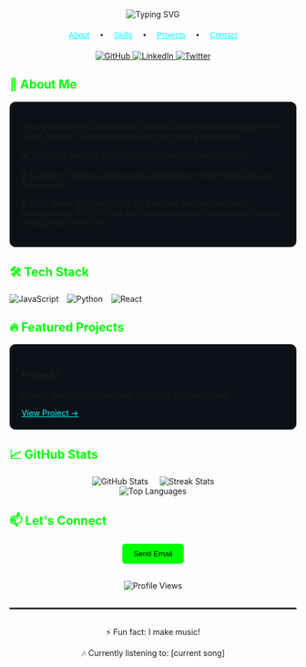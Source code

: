 <div align="center">
  <img src="https://readme-typing-svg.demolab.com?font=Sora&weight=600&size=26&pause=1000&color=196AFF&center=true&vCenter=true&width=500&lines=Hi+%F0%9F%91%8B%2C+I'm+Nicolas+Cunderlik;Welcome+to+my+GitHub+Profile!" alt="Typing SVG" />
</div>

<!-- Navigation -->
<div align="center" style="margin: 20px 0; font-family: 'Sora', sans-serif;">
  <a href="#about" style="margin: 0 15px; color: #00FFFF;">About</a> •
  <a href="#skills" style="margin: 0 15px; color: #00FFFF;">Skills</a> •
  <a href="#projects" style="margin: 0 15px; color: #00FFFF;">Projects</a> •
  <a href="#contact" style="margin: 0 15px; color: #00FFFF;">Contact</a>
</div>

<!-- Social Badges -->
<div align="center" style="margin-bottom: 20px;">
  <a href="[your-github-link]">
    <img src="https://img.shields.io/badge/GitHub-100000?style=for-the-badge&logo=github&logoColor=white" alt="GitHub">
  </a>
  <a href="[your-linkedin-link]">
    <img src="https://img.shields.io/badge/LinkedIn-0077B5?style=for-the-badge&logo=linkedin&logoColor=white" alt="LinkedIn">
  </a>
  <a href="[your-twitter-link]">
    <img src="https://img.shields.io/badge/Twitter-1DA1F2?style=for-the-badge&logo=twitter&logoColor=white" alt="Twitter">
  </a>
</div>

<!-- About Section -->
<h2 id="about" style="color: #00FF00;">🚀 About Me</h2>
<div style="background-color: #0d1117; padding: 20px; border-radius: 10px; border: 1px solid #30363d;">
  <p>I'm a passionate CS student at Carleton University specializing in the AI/ML stream. Love building things that make a difference!</p>
  <p>💻 Currently working on: Spotistats, Anatomics, and school!</p>
  <p>🌱 Learning: Trying to enhance my proficiency in front-end APIs and frameworks.</p>
  <p>🎯 2025 Goals: My main goals for this year are to enhance my programming skills in front-end technologies and databases, catch a musky, and bench 315</p>
</div>

<!-- Skills Section -->
<h2 id="skills" style="color: #00FF00;">🛠️ Tech Stack</h2>
<div style="display: flex; flex-wrap: wrap; gap: 15px;">
  <img src="https://img.shields.io/badge/JavaScript-F7DF1E?style=for-the-badge&logo=javascript&logoColor=black" alt="JavaScript">
  <img src="https://img.shields.io/badge/Python-3776AB?style=for-the-badge&logo=python&logoColor=white" alt="Python">
  <img src="https://img.shields.io/badge/React-20232A?style=for-the-badge&logo=react&logoColor=61DAFB" alt="React">
  <!-- Add more skills badges -->
</div>

<!-- Projects Section -->
<h2 id="projects" style="color: #00FF00;">🔥 Featured Projects</h2>
<div style="display: grid; grid-template-columns: repeat(auto-fit, minmax(300px, 1fr)); gap: 20px;">
  <div style="background-color: #0d1117; padding: 20px; border-radius: 10px; border: 1px solid #30363d;">
    <h3>Project 1</h3>
    <p>Project description goes here. Built with [technologies].</p>
    <a href="#" style="color: #00FFFF;">View Project →</a>
  </div>
  <!-- Add more project cards -->
</div>

<!-- GitHub Stats -->
<h2 style="color: #00FF00;">📈 GitHub Stats</h2>
<div style="display: flex; justify-content: center; gap: 20px;">
  <img src="https://github-readme-stats.vercel.app/api?username=Nicolas-Cunderlik&show_icons=true&theme=dark" alt="GitHub Stats">
  <img src="https://github-readme-streak-stats.herokuapp.com/?user=Nicolas-Cunderlik&theme=dark" alt="Streak Stats">
</div>
<div align="center">
  <img src="https://github-readme-stats.vercel.app/api/top-langs/?username=Nicolas-Cunderlik&layout=compact&theme=dark" alt="Top Languages">
</div>

<!-- Contact Section -->
<h2 id="contact" style="color: #00FF00;">📫 Let's Connect</h2>
<div align="center" style="margin: 20px 0;">
  <a href="mailto:youremail@example.com" style="text-decoration: none;">
    <button style="background-color: #00FF00; color: black; padding: 10px 20px; border: none; border-radius: 5px; cursor: pointer;">Send Email</button>
  </a>
</div>

<div align="center" style="margin-top: 30px;">
  <img src="https://komarev.com/ghpvc/?username=yourusername&style=flat-square&color=00FF00" alt="Profile Views">
</div>

<hr style="border: 0.5px solid #30363d; margin: 30px 0;">

<div align="center">
  <p>⚡ Fun fact: I make music!</p>
  <p>🎶 Currently listening to: [current song]</p>
</div>
